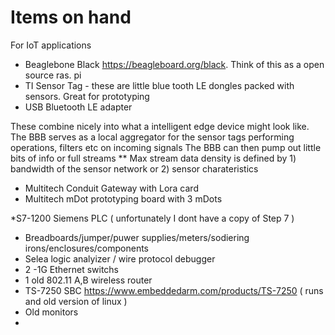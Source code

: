 # Items on hand



For IoT applications

* Beaglebone Black https://beagleboard.org/black. Think of this as a open source ras. pi
* TI Sensor Tag - these are little blue tooth LE dongles packed with sensors.  Great for prototyping 
* USB Bluetooth LE adapter

These combine nicely into what a intelligent edge device might look like.  
The BBB serves as a local aggregator for the sensor tags performing operations, filters etc on incoming signals
The BBB can then pump out little bits of info or full streams 
** Max stream data density is defined by 1) bandwidth of the sensor network or 2) sensor charateristics


* Multitech Conduit Gateway with Lora card
* Multitech mDot prototyping board with 3 mDots


*S7-1200 Siemens PLC ( unfortunately I dont have a copy of Step 7 ) 
* Breadboards/jumper/puwer supplies/meters/sodiering irons/enclosures/components
* Selea logic analyizer / wire protocol debugger
* 2 -1G Ethernet switchs
* 1 old 802.11 A,B wireless router 
* TS-7250 SBC https://www.embeddedarm.com/products/TS-7250 ( runs and old version of linux )
* Old monitors 
* 





